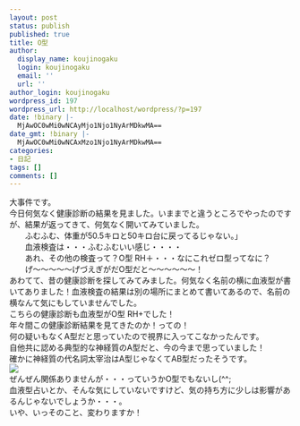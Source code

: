 ```yaml
---
layout: post
status: publish
published: true
title: O型
author:
  display_name: koujinogaku
  login: koujinogaku
  email: ''
  url: ''
author_login: koujinogaku
wordpress_id: 197
wordpress_url: http://localhost/wordpress/?p=197
date: !binary |-
  MjAwOC0wMi0wNCAyMjo1Njo1NyArMDkwMA==
date_gmt: !binary |-
  MjAwOC0wMi0wNCAxMzo1Njo1NyArMDkwMA==
categories:
- 日記
tags: []
comments: []
---
```

<p>大事件です。<br />
今日何気なく健康診断の結果を見ました。いままでと違うところでやったのですが、結果が返ってきて、何気なく開いてみていました。　<br />
　　ふむふむ、体重が50.5キロと50キロ台に戻ってるじゃない。」<br />
　　血液検査は・・・ふむふむいい感じ・・・・<br />
　　あれ、その他の検査って？O型 RH＋・・・なにこれゼロ型ってなに？<br />
　　げ～～～～～げづえぎがだO型だと～～～～～～！<br />
あわてて、昔の健康診断を探してみてみました。何気なく名前の横に血液型が書いてありました！血液検査の結果は別の場所にまとめて書いてあるので、名前の横なんて気にもしていませんでした。<br />
こちらの健康診断も血液型がO型 RH+でした！　<br />
年々間この健康診断結果を見てきたのか！っての！<br />
何の疑いもなくA型だと思っていたので視界に入ってこなかったんです。<br />
自他共に認める典型的な神経質のA型だと、今の今まで思っていました！<br />
確かに神経質の代名詞太宰治はA型じゃなくてAB型だったそうです。<br />
<img src="http://www.jinmei.info/data/images/20041219000.jpg"><br />
ぜんぜん関係ありませんが・・・っていうかO型でもないし(^^;<br />
血液型占いとか、そんな気にしていないですけど、気の持ち方に少しは影響があるんじゃないでしょうか・・・。<br />
いや、いっそのこと、変わりますか！</p>

